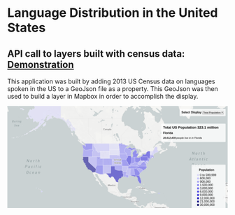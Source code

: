 # Language Distribution in the United States

## API call to layers built with census data: [Demonstration]( https://cameron-grams.github.io/USLanguageDistribution/)

This application was built by adding 2013 US Census data on languages spoken in the US to a GeoJson file as a property.  This GeoJson was then used to build a layer in Mapbox in order to accomplish the display.  

![image]( https://github.com/Cameron-Grams/USLanguageDistribution/blob/master/images/demo_map.png "Map of Total Population")


